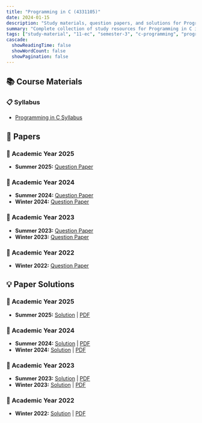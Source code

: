 ```yaml
---
title: "Programming in C (4331105)"
date: 2024-01-15
description: "Study materials, question papers, and solutions for Programming in C (4331105) - Electronics & Communication Engineering, Semester 3"
summary: "Complete collection of study resources for Programming in C including syllabus, question papers from 2022-2025, and detailed solutions"
tags: ["study-material", "11-ec", "semester-3", "c-programming", "programming", "4331105"]
cascade:
  showReadingTime: false
  showWordCount: false
  showPagination: false
---
```


## 📚 Course Materials

### 📋 Syllabus

- [Programming in C Syllabus](4331105.pdf)

## 📝 Papers

### 📅 Academic Year 2025

- **Summer 2025:** [Question Paper](4331105-Summer-2025.pdf)

### 📅 Academic Year 2024  

- **Summer 2024:** [Question Paper](4331105-Summer-2024.pdf)
- **Winter 2024:** [Question Paper](4331105-Winter-2024.pdf)

### 📅 Academic Year 2023

- **Summer 2023:** [Question Paper](4331105-Summer-2023.pdf)
- **Winter 2023:** [Question Paper](4331105-Winter-2023.pdf)

### 📅 Academic Year 2022

- **Winter 2022:** [Question Paper](4331105-Winter-2022.pdf)

## 💡 Paper Solutions

### 📅 Academic Year 2025

- **Summer 2025:** [Solution](4331105-summer-2025-solution) | [PDF](4331105-summer-2025-solution.pdf)

### 📅 Academic Year 2024

- **Summer 2024:** [Solution](4331105-summer-2024-solution) | [PDF](4331105-summer-2024-solution.pdf)
- **Winter 2024:** [Solution](4331105-winter-2024-solution) | [PDF](4331105-winter-2024-solution.pdf)

### 📅 Academic Year 2023

- **Summer 2023:** [Solution](4331105-summer-2023-solution) | [PDF](4331105-summer-2023-solution.pdf)
- **Winter 2023:** [Solution](4331105-winter-2023-solution) | [PDF](4331105-winter-2023-solution.pdf)

### 📅 Academic Year 2022

- **Winter 2022:** [Solution](4331105-winter-2022-solution) | [PDF](4331105-winter-2022-solution.pdf)